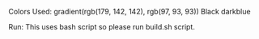 Colors Used:
gradient(rgb(179, 142, 142), rgb(97, 93, 93))
Black
darkblue


Run:
This uses bash script so please run build.sh script.